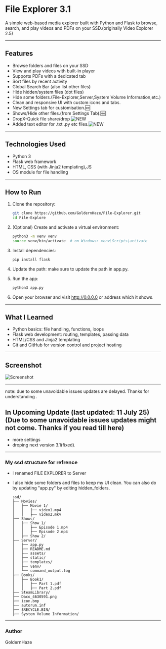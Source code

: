 # File Explorer 3.1

A simple web-based media explorer built with Python and Flask to browse, search, and play videos and PDFs on your SSD.(originally Video Explorer 2.5)

---

## Features

- Browse folders and files on your SSD
- View and play videos with built-in player
- Supports PDFs with a dedicated tab
- Sort files by recent activity
- Global Search Bar (also list other files)
- Hide hidden/system files (dot files)
- Hide some folders.(File-Explorer,Server,System Volume Information,etc.)
- Clean and responsive UI with custom icons and tabs.
- New Settings tab for customisation.🆕
- Shows/Hide other files.(from Settings Tab).🆕
- DropX-Quick file share/drop ![NEW](https://img.shields.io/badge/-NEW-red)
- Added text editor for .txt .py etc files.![NEW](https://img.shields.io/badge/-NEW-red)
---

## Technologies Used

- Python 3
- Flask web framework
- HTML, CSS (with Jinja2 templating),JS
- OS module for file handling

---

## How to Run

1. Clone the repository:
   ```bash
   git clone https://github.com/GoldernHaze/File-Explorer.git
   cd File-Explore

2. (Optional) Create and activate a virtual environment:
   ```bash
   python3 -m venv venv
   source venv/bin/activate  # on Windows: venv\Scripts\activate

3. Install dependencies:
    ```bash
    pip install flask
4. Update the path:
   make sure to update the path in app.py.

5. Run the app:
   ```bash
   python3 app.py

6. Open your browser and visit http://0.0.0.0 or address which it shows.

---
## What I Learned
- Python basics: file handling, functions, loops
- Flask web development: routing, templates, passing data
- HTML/CSS and Jinja2 templating
- Git and GitHub for version control and project hosting
---
## Screenshot
![Screenshot](assest/image.png)

---
note: due to some unavoidable issues updates are delayed. Thanks for understanding .
## In Upcoming Update (last updated: 11 July 25) (Due to some unavoidable issues updates might not come. Thanks if you read till here)
- more settings
- droping next version 3.1(fixed).

---
### My ssd structure for refrence
- I renamed FILE EXPLORER to Server
- I also hide some folders and files to keep my UI clean. You can also do by updating "app.py" by editing hidden_folders. 
      
      ssd/
      ├── Movies/
      │   ├── Movie 1/
      │   │   ├── video1.mp4
      │   │   ├── video2.mkv
      ├── Shows/
      │   ├── Show 1/
      │   │   ├── Episode 1.mp4
      │   │   ├── Episode 2.mp4
      │   ├── Show 2/
      ├── Server/
      │   ├── app.py
      │   ├── README.md
      │   ├── assets/
      │   ├── static/
      │   ├── templates/
      │   ├── venv/
      │   └── command_output.log
      ├── Books/
      │   ├── Book1/
      │   │   ├── Part 1.pdf
      │   │   ├── Part 2.pdf
      ├── SteamLibrary/
      ├── Daco_4630591.png
      ├── icon.bmp
      ├── autorun.inf
      ├── $RECYCLE.BIN/
      ├── System Volume Information/


---
### Author
GoldernHaze









